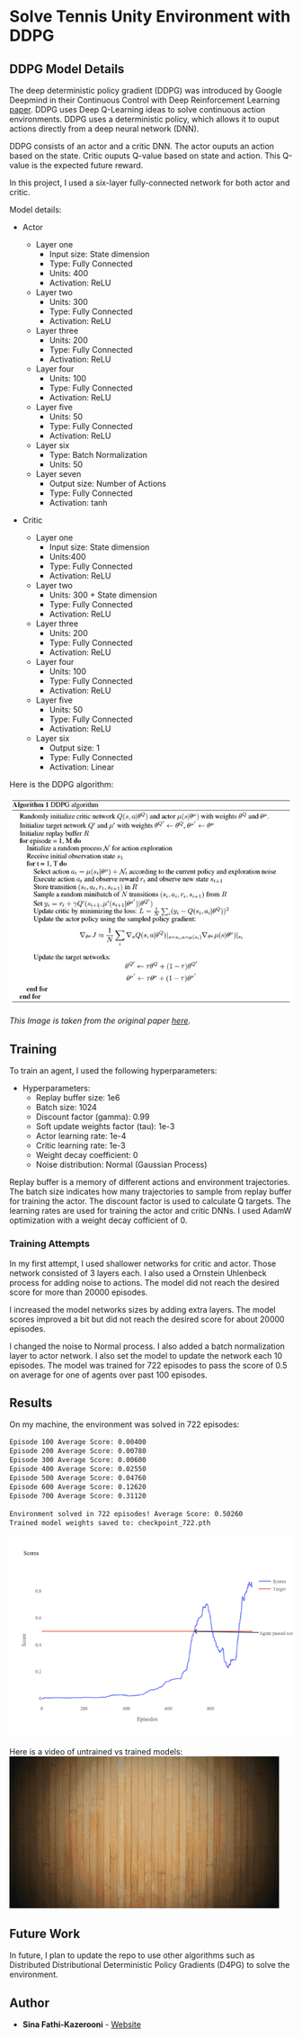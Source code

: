 # Solve Tennis Unity Environment with DDPG

## DDPG Model Details

The deep deterministic policy gradient (DDPG) was introduced by Google Deepmind in their Continuous Control with Deep Reinforcement Learning [paper](https://arxiv.org/abs/1509.02971). DDPG uses Deep Q-Learning ideas to solve continuous action environments. DDPG uses a deterministic policy, which allows it to ouput actions directly from a deep neural network (DNN).


DDPG consists of an actor and a critic DNN. The actor ouputs an action based on the state. Critic ouputs Q-value based on state and action. This Q-value is the expected future reward.

In this project, I used a six-layer fully-connected network for both actor and critic.

Model details:

- Actor
    - Layer one
        - Input size: State dimension
        - Type: Fully Connected
        - Units: 400
        - Activation: ReLU
    - Layer two
        - Units: 300
        - Type: Fully Connected
        - Activation: ReLU
    - Layer three
        - Units: 200
        - Type: Fully Connected
        - Activation: ReLU
    - Layer four
        - Units: 100
        - Type: Fully Connected
        - Activation: ReLU
    - Layer five
        - Units: 50
        - Type: Fully Connected
        - Activation: ReLU
    - Layer six
        - Type: Batch Normalization
        - Units: 50
    - Layer seven
        - Output size: Number of Actions
        - Type: Fully Connected
        - Activation: tanh


- Critic
    - Layer one
        - Input size: State dimension
        - Units:400
        - Type: Fully Connected
        - Activation: ReLU
    - Layer two
        - Units: 300 + State dimension
        - Type: Fully Connected
        - Activation: ReLU
    - Layer three
        - Units: 200
        - Type: Fully Connected
        - Activation: ReLU
    - Layer four
        - Units: 100
        - Type: Fully Connected
        - Activation: ReLU
    - Layer five
        - Units: 50
        - Type: Fully Connected
        - Activation: ReLU
    - Layer six
        - Output size: 1
        - Type: Fully Connected
        - Activation: Linear

Here is the DDPG algorithm:

![DDPG](images/ddpg.jpg)

*This Image is taken from the original paper [here](https://arxiv.org/abs/1509.02971).*

## Training

To train an agent, I used the following hyperparameters:

- Hyperparameters:
    - Replay buffer size: 1e6
    - Batch size: 1024
    - Discount factor (gamma): 0.99
    - Soft update weights factor (tau): 1e-3
    - Actor learning rate: 1e-4
    - Critic learning rate: 1e-3
    - Weight decay coefficient: 0
    - Noise distribution: Normal (Gaussian Process)

Replay buffer is a memory of different actions and environment trajectories. The batch size indicates how many trajectories to sample from replay buffer for training the actor. The discount factor is used to calculate Q targets. The learning rates are used for training the actor and critic DNNs. I used AdamW optimization with a weight decay cofficient of 0.

### Training Attempts

In my first attempt, I used shallower networks for critic and actor. Those network consisted of 3 layers each. I also used a Ornstein Uhlenbeck process for adding noise to actions. The model did not reach the desired score for more than 20000 episodes. 

I increased the model networks sizes by adding extra layers. The model scores improved a bit but did not reach the desired score for about 20000 episodes.

I changed the noise to Normal process. I also added a batch normalization layer to actor network. I also set the model to update the network each 10 episodes. The model was trained for 722 episodes to pass the score of 0.5 on average for one of agents over past 100 episodes.

## Results

On my machine, the environment was solved in 722 episodes:

```
Episode 100	Average Score: 0.00400
Episode 200	Average Score: 0.00780
Episode 300	Average Score: 0.00600
Episode 400	Average Score: 0.02550
Episode 500	Average Score: 0.04760
Episode 600	Average Score: 0.12620
Episode 700	Average Score: 0.31120

Environment solved in 722 episodes!	Average Score: 0.50260
Trained model weights saved to: checkpoint_722.pth

```

![Trained Model Scores](images/train_scores.png)

Here is a video of untrained vs trained models:
[![Watch the video](images/thumbnail.gif)](https://youtu.be/EXans1mpJBs)

## Future Work

In future, I plan to update the repo to use other algorithms such as Distributed Distributional Deterministic Policy Gradients (D4PG) to solve the environment.

## Author
  - **Sina Fathi-Kazerooni** - 
    [Website](https://sinafathi.com)
